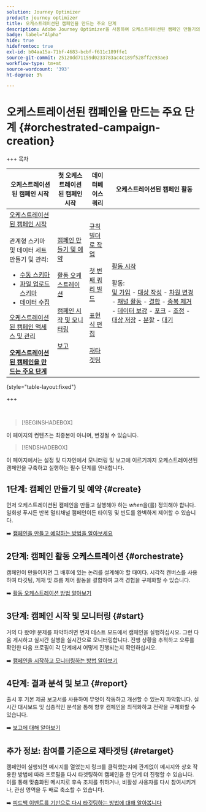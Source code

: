 ```yaml
---
solution: Journey Optimizer
product: journey optimizer
title: 오케스트레이션된 캠페인을 만드는 주요 단계
description: Adobe Journey Optimizer을 사용하여 오케스트레이션된 캠페인 만들기의 주요 원칙 알아보기
badge: label="Alpha"
hide: true
hidefromtoc: true
exl-id: b04aa15a-71bf-4683-bcbf-f611c189ffe1
source-git-commit: 25120dd71159d0233783ac4c189f528ff2c93ae3
workflow-type: tm+mt
source-wordcount: '393'
ht-degree: 3%

---
```



# 오케스트레이션된 캠페인을 만드는 주요 단계 {#orchestrated-campaign-creation}

+++ 목차

| 오케스트레이션된 캠페인 시작 | 첫 오케스트레이션된 캠페인 시작 | 데이터베이스 쿼리 | 오케스트레이션된 캠페인 활동 |
|---|---|---|---|
| [오케스트레이션된 캠페인 시작](gs-orchestrated-campaigns.md)<br/><br/>관계형 스키마 및 데이터 세트 만들기 및 관리:</br> <ul><li>[수동 스키마](manual-schema.md)</li><li>[파일 업로드 스키마](file-upload-schema.md)</li><li>[데이터 수집](ingest-data.md)</li></ul>[오케스트레이션된 캠페인 액세스 및 관리](access-manage-orchestrated-campaigns.md)<br/><br/><b>[오케스트레이션된 캠페인을 만드는 주요 단계](gs-campaign-creation.md)</b> | [캠페인 만들기 및 예약](create-orchestrated-campaign.md)<br/><br/>[활동 오케스트레이션](orchestrate-activities.md)<br/><br/>[캠페인 시작 및 모니터링](start-monitor-campaigns.md)<br/><br/>[보고](reporting-campaigns.md) | [규칙 빌더로 작업](orchestrated-rule-builder.md)<br/><br/>[첫 번째 쿼리 빌드](build-query.md)<br/><br/>[표현식 편집](edit-expressions.md)<br/><br/>[재타겟팅](retarget.md) | [활동 시작](activities/about-activities.md)<br/><br/>활동:<br/>[및 가입](activities/and-join.md) - [대상 작성](activities/build-audience.md) - [차원 변경](activities/change-dimension.md) - [채널 활동](activities/channels.md) - [결합](activities/combine.md) - [중복 제거](activities/deduplication.md) - [데이터 보강](activities/enrichment.md) - [포크](activities/fork.md) - [조정](activities/reconciliation.md) - [대상 저장](activities/save-audience.md) - [분할](activities/split.md) - [대기](activities/wait.md) |

{style="table-layout:fixed"}

+++

<br/>

>[!BEGINSHADEBOX]

이 페이지의 컨텐츠는 최종본이 아니며, 변경될 수 있습니다.

>[!ENDSHADEBOX]

이 페이지에서는 설정 및 디자인에서 모니터링 및 보고에 이르기까지 오케스트레이션된 캠페인을 구축하고 실행하는 필수 단계를 안내합니다.

<!--
<table style="table-layout:fixed"><tr style="border: 0; text-align: center;" >
<td><a href="#create"><img alt="Create & schedule your campaign" src="../../channels/assets/do-not-localize/email.png"></a><br/><a href="#create"><strong>Create & schedule your campaign</strong></a></td>
<td><a href="#orchestrate"><img alt="Orchestrate campaign activities" src="../../channels/assets/do-not-localize/sms.png"></a><br/><a href="#orchestrate"><strong>Orchestrate campaign activities</strong></a></td>
<td><a href="#start"><img alt="Start & monitor your campaign" src="../../channels/assets/do-not-localize/push.png"></a><a href="#start"><strong>Start & monitor your campaign</strong></a></td>
<td><a href="#report"><img alt="Analyze & report on results" src="../../channels/assets/do-not-localize/push.png"></a><a href="#report"><strong>Analyze & report on results</strong></a></td>
</tr></table>-->



## 1단계: 캠페인 만들기 및 예약 {#create}

먼저 오케스트레이션된 캠페인을 만들고 실행해야 하는 *when*&#x200B;을(를) 정의해야 합니다. 일회성 푸시든 반복 멀티채널 캠페인이든 타이밍 및 빈도를 완벽하게 제어할 수 있습니다.

➡️ [캠페인을 만들고 예약하는 방법을 알아보세요](../orchestrated/create-orchestrated-campaign.md)

## 2단계: 캠페인 활동 오케스트레이션 {#orchestrate}

캠페인이 만들어지면 그 배후에 있는 논리를 설계해야 할 때이다. 시각적 캔버스를 사용하여 타깃팅, 게재 및 흐름 제어 활동을 결합하여 고객 경험을 구체화할 수 있습니다.

➡️ [활동 오케스트레이션 방법 알아보기](../orchestrated/orchestrate-activities.md)

## 3단계: 캠페인 시작 및 모니터링 {#start}

거의 다 왔어! 문제를 파악하려면 먼저 테스트 모드에서 캠페인을 실행하십시오. 그런 다음 게시하고 실시간 실행을 실시간으로 모니터링합니다. 진행 상황을 추적하고 오류를 확인한 다음 프로필이 각 단계에서 어떻게 진행되는지 확인하십시오.

➡️ [캠페인을 시작하고 모니터링하는 방법 알아보기](../orchestrated/start-monitor-campaigns.md)

## 4단계: 결과 분석 및 보고 {#report}

출시 후 기본 제공 보고서를 사용하여 무엇이 작동하고 개선할 수 있는지 파악합니다. 실시간 대시보드 및 심층적인 분석을 통해 향후 캠페인을 최적화하고 전략을 구체화할 수 있습니다.

➡️ [보고에 대해 알아보기](../orchestrated/reporting-campaigns.md)

## 추가 정보: 참여를 기준으로 재타겟팅 {#retarget}

캠페인이 실행되면 메시지를 열었는지 링크를 클릭했는지에 관계없이 메시지와 상호 작용한 방법에 따라 프로필을 다시 타겟팅하여 캠페인을 한 단계 더 진행할 수 있습니다. 이를 통해 맞춤화된 메시지로 후속 조치를 취하거나, 비활성 사용자를 다시 참여시키거나, 관심 영역을 두 배로 축소할 수 있습니다.

➡️ [피드백 이벤트를 기반으로 다시 타깃팅하는 방법에 대해 알아봅니다](../orchestrated/retarget.md)
